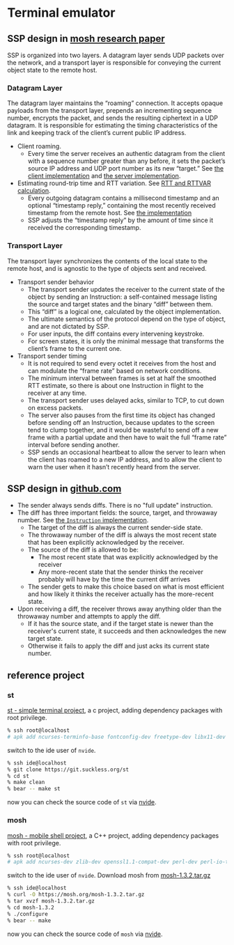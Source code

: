 # Terminal emulator

## SSP design in [mosh research paper](https://mosh.org/mosh-paper.pdf)

SSP is organized into two layers. A datagram layer sends UDP packets over the network, and a transport layer is responsible for conveying the current object state to the remote host.

### Datagram Layer

The datagram layer maintains the “roaming” connection. It accepts opaque payloads from the transport layer, prepends an incrementing sequence number, encrypts the packet, and sends the resulting ciphertext in a UDP datagram. It is responsible for estimating the timing characteristics of the link and keeping track of the client’s current public IP address.

- Client roaming.
  - Every time the server receives an authentic datagram from the client with a sequence number greater than any before, it sets the packet’s source IP address and UDP port number as its new “target.” See [the client implementation](client.md#how-does-the-client-roam) and [the server implementation](client.md#how-does-the-server-support-client-roam).
- Estimating round-trip time and RTT variation. See [RTT and RTTVAR calculation](client.md#how-to-receive-datagram-from-socket).
  - Every outgoing datagram contains a millisecond timestamp and an optional “timestamp reply,” containing the most recently received timestamp from the remote host. See [the implementation](client.md#how-to-send-a-packet)
  - SSP adjusts the “timestamp reply” by the amount of time since it received the corresponding timestamp.

### Transport Layer

The transport layer synchronizes the contents of the local state to the remote host, and is agnostic to the type of objects sent and received.

- Transport sender behavior
  - The transport sender updates the receiver to the current state of the object by sending an Instruction: a self-contained message listing the source and target states and the binary “diff” between them.
  - This “diff” is a logical one, calculated by the object implementation.
  - The ultimate semantics of the protocol depend on the type of object, and are not dictated by SSP.
  - For user inputs, the diff contains every intervening keystroke.
  - For screen states, it is only the minimal message that transforms the client’s frame to the current one.
- Transport sender timing
  - It is not required to send every octet it receives from the host and can modulate the “frame rate” based on network conditions.
  - The minimum interval between frames is set at half the smoothed RTT estimate, so there is about one Instruction in flight to the receiver at any time.
  - The transport sender uses delayed acks, similar to TCP, to cut down on excess packets.
  - The server also pauses from the first time its object has changed before sending off an Instruction, because updates to the screen tend to clump together, and it would be wasteful to send off a new frame with a partial update and then have to wait the full “frame rate” interval before sending another.
  - SSP sends an occasional heartbeat to allow the server to learn when the client has roamed to a new IP address, and to allow the client to warn the user when it hasn’t recently heard from the server.

## SSP design in [github.com](https://github.com/mobile-shell/mosh/issues/1087#issuecomment-641801909)

- The sender always sends diffs. There is no "full update" instruction.
- The diff has three important fields: the source, target, and throwaway number. See [the `Instruction` implementation](client.md#how-to-send-data-in-fragments).
  - The target of the diff is always the current sender-side state.
  - The throwaway number of the diff is always the most recent state that has been explicitly acknowledged by the receiver.
  - The source of the diff is allowed to be:
    - The most recent state that was explicitly acknowledged by the receiver
    - Any more-recent state that the sender thinks the receiver probably will have by the time the current diff arrives
  - The sender gets to make this choice based on what is most efficient and how likely it thinks the receiver actually has the more-recent state.
- Upon receiving a diff, the receiver throws away anything older than the throwaway number and attempts to apply the diff.
  - If it has the source state, and if the target state is newer than the receiver's current state, it succeeds and then acknowledges the new target state.
  - Otherwise it fails to apply the diff and just acks its current state number.

## reference project

### st

[st - simple terminal project](https://st.suckless.org/), a c project, adding dependency packages with root privilege.

```sh
% ssh root@localhost
# apk add ncurses-terminfo-base fontconfig-dev freetype-dev libx11-dev libxext-dev libxft-dev
```

switch to the ide user of `nvide`.

```sh
% ssh ide@localhost
% git clone https://git.suckless.org/st
% cd st
% make clean
% bear -- make st
```

now you can check the source code of `st` via [nvide](https://github.com/ericwq/nvide).

### mosh

[mosh - mobile shell project](https://mosh.org/), a C++ project, adding dependency packages with root privilege.

```sh
% ssh root@localhost
# apk add ncurses-dev zlib-dev openssl1.1-compat-dev perl-dev perl-io-tty protobuf-dev automake autoconf libtool gzip
```

switch to the ide user of `nvide`. Download mosh from [mosh-1.3.2.tar.gz](https://mosh.org/mosh-1.3.2.tar.gz)

```sh
% ssh ide@localhost
% curl -O https://mosh.org/mosh-1.3.2.tar.gz
% tar xvzf mosh-1.3.2.tar.gz
% cd mosh-1.3.2
% ./configure
% bear -- make
```

now you can check the source code of `mosh` via [nvide](https://github.com/ericwq/nvide).
